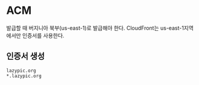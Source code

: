 # ACM

발급할 때 버지니아 북부(us-east-1)로 발급해야 한다.
CloudFront는 us-east-1지역에서만 인증서를 사용한다.

## 인증서 생성
```
lazypic.org
*.lazypic.org
```
